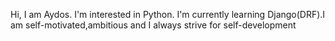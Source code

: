 Hi, I am Aydos. I'm interested in Python. I'm currently learning  Django(DRF).I am self-motivated,ambitious and I always strive for self-development
